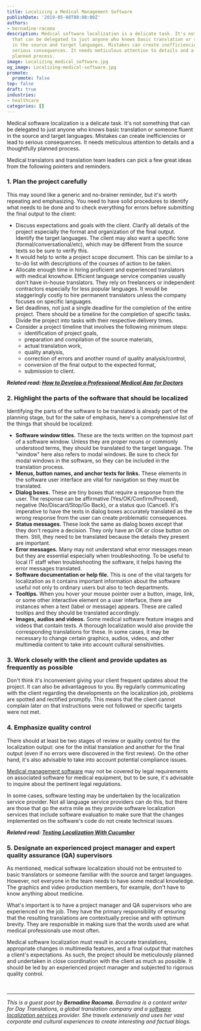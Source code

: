 ```yaml
---
title: Localizing a Medical Management Software
publishDate: '2019-05-08T00:00:00Z'
authors:
- bernadine-racoma
description: Medical software localization is a delicate task. It's not something
  that can be delegated to just anyone who knows basic translation or someone fluent
  in the source and target languages. Mistakes can create inefficiencies or lead to
  serious consequences. It needs meticulous attention to details and a thoughtfully
  planned process.
image: Localizing_medical_software.jpg
og_image: Localizing-medical-software.jpg
promote:
  promote: false
top: false
draft: true
industries:
- healthcare
categories: []
---
```

Medical software localization is a delicate task. It's not something that can be delegated to just anyone who knows basic translation or someone fluent in the source and target languages. Mistakes can create inefficiencies or lead to serious consequences. It needs meticulous attention to details and a thoughtfully planned process.

Medical translators and translation team leaders can pick a few great ideas from the following pointers and reminders.

### 1. Plan the project carefully

This may sound like a generic and no-brainer reminder, but it's worth repeating and emphasizing. You need to have solid procedures to identify what needs to be done and to check everything for errors before submitting the final output to the client:

* Discuss expectations and goals with the client. Clarify all details of the project especially the format and organization of the final output. Identify the target languages. The client may also want a specific tone (formal/conversational/etc), which may be different from the source texts so be sure to verify this.
* It would help to write a project scope document. This can be similar to a to-do list with descriptions of the courses of action to be taken.
* Allocate enough time in hiring proficient and experienced translators with medical knowhow. Efficient language service companies usually don't have in-house translators. They rely on freelancers or independent contractors especially for less popular languages. It would be staggeringly costly to hire permanent translators unless the company focuses on specific languages.
* Set deadlines, not just a single deadline for the completion of the entire project. There should be a timeline for the completion of specific tasks. Divide the project into tasks with their respective delivery times.
* Consider a project timeline that involves the following minimum steps:
  * identification of project goals,
  * preparation and compilation of the source materials,
  * actual translation work,
  * quality analysis,
  * correction of errors and another round of quality analysis/control,
  * conversion of the final output to the expected format,
  * submission to client.

***Related read: [How to Develop a Professional Medical App for Doctors](https://anadea.info/blog/how-to-develop-a-professional-medical-app-for-doctors)***

### 2. Highlight the parts of the software that should be localized

Identifying the parts of the software to be translated is already part of the planning stage, but for the sake of emphasis, here's a comprehensive list of the things that should be localized:

* **Software window titles.** These are the texts written on the topmost part of a software window. Unless they are proper nouns or commonly understood terms, they should be translated to the target language. The "window" here also refers to modal windows. Be sure to check for modal windows in the software, so they can be included in the translation process.
* **Menus, button names, and anchor texts for links.** These elements in the software user interface are vital for navigation so they must be translated.
* **Dialog boxes.** These are tiny boxes that require a response from the user. The response can be affirmative (Yes/OK/Confirm/Proceed), negative (No/Discard/Stop/Go Back), or a status quo (Cancel). It's imperative to have the texts in dialog boxes accurately translated as the wrong response from the user can create problematic consequences.
* **Status messages.** These look the same as dialog boxes except that they don't require a decision. They only have an OK or close button on them. Still, they need to be translated because the details they present are important.
* **Error messages.** Many may not understand what error messages mean but they are essential especially when troubleshooting. To be useful to local IT staff when troubleshooting the software, it helps having the error messages translated.
* **Software documentation or help file.** This is one of the vital targets for localization as it contains important information about the software useful not only to ordinary users but also to tech departments.
* **Tooltips.** When you hover your mouse pointer over a button, image, link, or some other interactive element on a user interface, there are instances when a text (label or message) appears. These are called tooltips and they should be translated accordingly.
* **Images, audios and videos.** Some medical software feature images and videos that contain texts. A thorough localization would also provide the corresponding translations for these. In some cases, it may be necessary to change certain graphics, audios, videos, and other multimedia content to take into account cultural sensitivities.

### 3. Work closely with the client and provide updates as frequently as possible

Don't think it's inconvenient giving your client frequent updates about the project. It can also be advantageous to you. By regularly communicating with the client regarding the developments on the localization job, problems are spotted and rectified promptly. This means that the client cannot complain later on that instructions were not followed or specific targets were not met.

### 4. Emphasize quality control

There should at least be two stages of review or quality control for the localization output: one for the initial translation and another for the final output (even if no errors were discovered in the first review). On the other hand, it's also advisable to take into account potential compliance issues.

[Medical management software](https://anadea.info/solutions/medical-app-development/hospital-management-development) may not be covered by legal requirements on associated software for medical equipment, but to be sure, it's advisable to inquire about the pertinent legal regulations.

In some cases, software testing may be undertaken by the localization service provider. Not all language service providers can do this, but there are those that go the extra mile as they provide software localization services that include software evaluation to make sure that the changes implemented on the software's code do not create technical issues.

***Related read: [Testing Localization With Cucumber](https://anadea.info/blog/testing-localization-with-cucumber)***

### 5. Designate an experienced project manager and expert quality assurance (QA) supervisors

As mentioned, medical software localization should not be entrusted to basic translators or someone familiar with the source and target languages. However, not everyone in the team needs to have some medical knowledge. The graphics and video production members, for example, don't have to know anything about medicine.

What's important is to have a project manager and QA supervisors who are experienced on the job. They have the primary responsibility of ensuring that the resulting translations are contextually precise and with optimum brevity. They are responsible in making sure that the words used are what medical professionals use most often.

Medical software localization must result in accurate translations, appropriate changes in multimedia features, and a final output that matches a client's expectations. As such, the project should be meticulously planned and undertaken in close coordination with the client as much as possible. It should be led by an experienced project manager and subjected to rigorous quality control.

<br />

---
*This is a guest post by **Bernadine Racoma.** Bernadine is a content writer for Day Translations, a global translation company and a <a href="https://www.daytranslations.com/localization-services/" target="_blank">software localization services</a> provider. She travels extensively and uses her vast corporate and cultural experiences to create interesting and factual blogs.*
